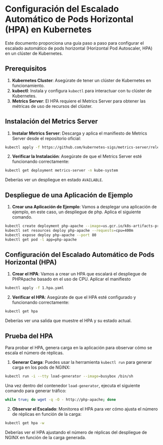 # Configuración del Escalado Automático de Pods Horizontal (HPA) en Kubernetes

Este documento proporciona una guía paso a paso para configurar el escalado automático de pods horizontal (Horizontal Pod Autoscaler, HPA) en un clúster de Kubernetes.

## Prerequisitos

1. **Kubernetes Cluster**: Asegúrate de tener un clúster de Kubernetes en funcionamiento.
2. **kubectl**: Instala y configura `kubectl` para interactuar con tu clúster de Kubernetes.
3. **Metrics Server**: El HPA requiere el Metrics Server para obtener las métricas de uso de recursos del clúster.

## Instalación del Metrics Server

1. **Instalar Metrics Server**:
Descarga y aplica el manifiesto de Metrics Server desde el repositorio oficial:

```sh
kubectl apply -f https://github.com/kubernetes-sigs/metrics-server/releases/latest/download/components.yaml
```

2. **Verificar la Instalación**:
Asegúrate de que el Metrics Server esté funcionando correctamente:

```sh
kubectl get deployment metrics-server -n kube-system
```

Deberías ver un despliegue en estado `AVAILABLE`.

## Despliegue de una Aplicación de Ejemplo

1. **Crear una Aplicación de Ejemplo**:
Vamos a desplegar una aplicación de ejemplo, en este caso, un despliegue de php.
Aplica el siguiente comando.
```sh
kubectl create deployment php-apache --image=us.gcr.io/k8s-artifacts-prod/hpa-example
kubectl set resources deploy php-apache --requests=cpu=400m
kubectl expose deploy php-apache --port 80
kubectl get pod -l app=php-apache
```

## Configuración del Escalado Automático de Pods Horizontal (HPA)

1. **Crear el HPA**:
Vamos a crear un HPA que escalará el despliegue de PHPApache basado en el uso de CPU.
Aplicar el manifiesto
```sh
kubectl apply -f 1.hpa.yaml
```

2. **Verificar el HPA**:
Asegúrate de que el HPA esté configurado y funcionando correctamente:

```sh
kubectl get hpa
```

Deberías ver una salida que muestre el HPA y su estado actual.

## Prueba del HPA

Para probar el HPA, genera carga en la aplicación para observar cómo se escala el número de réplicas.

1. **Generar Carga**:
Puedes usar la herramienta `kubectl run` para generar carga en los pods de NGINX:

```sh
kubectl run -i --tty load-generator --image=busybox /bin/sh
```

Una vez dentro del contenedor `load-generator`, ejecuta el siguiente comando para generar tráfico:

```sh
while true; do wget -q -O - http://php-apache; done
```

2. **Observar el Escalado**:
Monitorea el HPA para ver cómo ajusta el número de réplicas en función de la carga:

```sh
kubectl get hpa -w
```

Deberías ver el HPA ajustando el número de réplicas del despliegue de NGINX en función de la carga generada.
